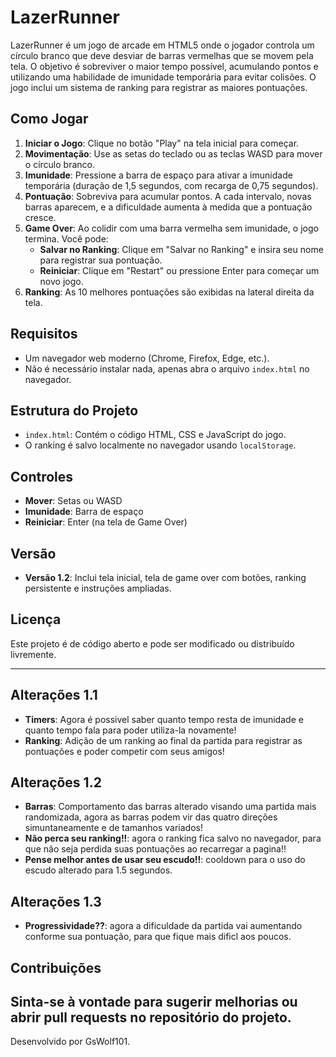 # LazerRunner

LazerRunner é um jogo de arcade em HTML5 onde o jogador controla um círculo branco que deve desviar de barras vermelhas que se movem pela tela. O objetivo é sobreviver o maior tempo possível, acumulando pontos e utilizando uma habilidade de imunidade temporária para evitar colisões. O jogo inclui um sistema de ranking para registrar as maiores pontuações.

## Como Jogar

1. **Iniciar o Jogo**: Clique no botão "Play" na tela inicial para começar.
2. **Movimentação**: Use as setas do teclado ou as teclas WASD para mover o círculo branco.
3. **Imunidade**: Pressione a barra de espaço para ativar a imunidade temporária (duração de 1,5 segundos, com recarga de 0,75 segundos).
4. **Pontuação**: Sobreviva para acumular pontos. A cada intervalo, novas barras aparecem, e a dificuldade aumenta à medida que a pontuação cresce.
5. **Game Over**: Ao colidir com uma barra vermelha sem imunidade, o jogo termina. Você pode:
   - **Salvar no Ranking**: Clique em "Salvar no Ranking" e insira seu nome para registrar sua pontuação.
   - **Reiniciar**: Clique em "Restart" ou pressione Enter para começar um novo jogo.
6. **Ranking**: As 10 melhores pontuações são exibidas na lateral direita da tela.

## Requisitos

- Um navegador web moderno (Chrome, Firefox, Edge, etc.).
- Não é necessário instalar nada, apenas abra o arquivo `index.html` no navegador.

## Estrutura do Projeto

- `index.html`: Contém o código HTML, CSS e JavaScript do jogo.
- O ranking é salvo localmente no navegador usando `localStorage`.

## Controles

- **Mover**: Setas ou WASD
- **Imunidade**: Barra de espaço
- **Reiniciar**: Enter (na tela de Game Over)

## Versão

- **Versão 1.2**: Inclui tela inicial, tela de game over com botões, ranking persistente e instruções ampliadas.

## Licença

Este projeto é de código aberto e pode ser modificado ou distribuído livremente.

---

## Alterações 1.1
- **Timers**: Agora é possivel saber quanto tempo resta de imunidade e quanto tempo fala para poder utiliza-la novamente!
- **Ranking**: Adição de um ranking ao final da partida para registrar as pontuações e poder competir com seus amigos!

## Alterações 1.2
- **Barras**: Comportamento das barras alterado visando uma partida mais randomizada, agora as barras podem vir das quatro direções simuntaneamente e de tamanhos variados!
- **Não perca seu ranking!!**: agora o ranking fica salvo no navegador, para que não seja perdida suas pontuações ao recarregar a pagina!!
- **Pense melhor antes de usar seu escudo!!**: cooldown para o uso do escudo alterado para 1.5 segundos.

## Alterações 1.3
- **Progressividade??**: agora a dificuldade da partida vai aumentando conforme sua pontuação, para que fique mais dificl aos poucos.
## Contribuições

Sinta-se à vontade para sugerir melhorias ou abrir pull requests no repositório do projeto.
---

Desenvolvido por GsWolf101.
